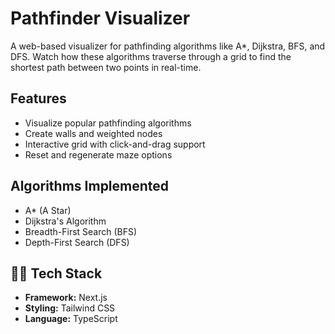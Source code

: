# Pathfinder Visualizer

A web-based visualizer for pathfinding algorithms like A\*, Dijkstra, BFS, and DFS. Watch how these algorithms traverse through a grid to find the shortest path between two points in real-time.

## Features

- Visualize popular pathfinding algorithms
- Create walls and weighted nodes
- Interactive grid with click-and-drag support
- Reset and regenerate maze options

## Algorithms Implemented

- A\* (A Star)
- Dijkstra's Algorithm
- Breadth-First Search (BFS)
- Depth-First Search (DFS)

## 🧑‍💻 Tech Stack

- **Framework:** Next.js
- **Styling:** Tailwind CSS
- **Language:** TypeScript
